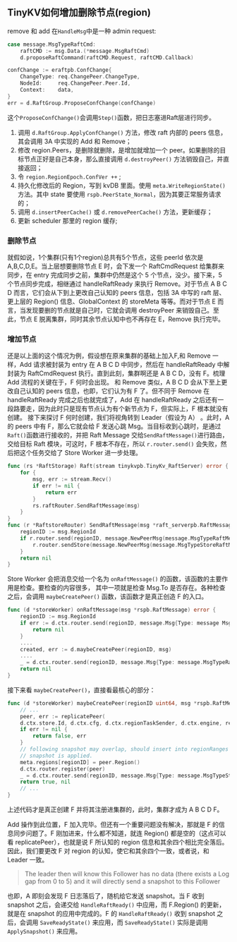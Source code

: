 ## TinyKV如何增加删除节点(region)

remove 和 add 在`HandleMsg`中是一种 admin request:
```go
case message.MsgTypeRaftCmd:
    raftCMD := msg.Data.(*message.MsgRaftCmd)
    d.proposeRaftCommand(raftCMD.Request, raftCMD.Callback)
```

```go
confChange := eraftpb.ConfChange{
    ChangeType: req.ChangePeer.ChangeType,
    NodeId:     req.ChangePeer.Peer.Id, 
    Context:    data,
}
err = d.RaftGroup.ProposeConfChange(confChange)
```
这个`ProposeConfChange()`会调用`Step()`函数，把日志塞进Raft层进行同步。
1. 调用 `d.RaftGroup.ApplyConfChange()` 方法，修改 raft 内部的 peers 信息，其会调用 3A 中实现的 Add 和 Remove；
2. 修改 region.Peers，是删除就删除，是增加就增加一个 peer。如果删除的目标节点正好是自己本身，那么直接调用 `d.destroyPeer()` 方法销毁自己，并直接返回；
3. 令 `region.RegionEpoch.ConfVer ++` ;
4. 持久化修改后的 Region，写到 kvDB 里面。使用 `meta.WriteRegionState()` 方法。其中 state 要使用 `rspb.PeerState_Normal`，因为其要正常服务请求的；
5. 调用 `d.insertPeerCache()` 或 `d.removePeerCache()` 方法，更新缓存；
6. 更新 scheduler 那里的 region 缓存;

### 删除节点
就假如说，1个集群(只有1个region)总共有5个节点，这些 peerId 依次是 A,B,C,D,E。当上层想要删除节点 E 时，会下发一个 RaftCmdRequest 给集群来同步，在 entry 完成同步之前，集群中仍然是这个 5 个节点，没少。接下来，5 个节点同步完成，相继通过 handleRaftReady 来执行 Remove。对于节点 A B C D 而言，它们会从下到上更改自己认知的 peers 信息，包括 3A 中写的 raft 层、更上层的 Region() 信息、GlobalContext 的 storeMeta 等等。而对于节点 E 而言，当发现要删的节点就是自己时，它就会调用 destroyPeer 来销毁自己。至此，节点 E 脱离集群，同时其余节点认知中也不再存在 E，Remove 执行完毕。

### 增加节点
还是以上面的这个情况为例，假设想在原来集群的基础上加入F,和 Remove 一样，Add 请求被封装为 entry 在 A B C D 中同步，然后在 handleRaftReady 中解封装为 RaftCmdRequest 执行。直到此刻，集群啊还是 A B C D，没有 F。梳理 Add 流程的关键在于，F 何时会出现。
和 Remove 类似，A B C D 会从下至上更改自己认知的 peers 信息，也即，它们认为有 F 了。但不同于 Remove 在 handleRaftReady 完成之后也就完成了，Add 在 handleRaftReady 之后还有一段路要走，因为此时只是现有节点认为有个新节点为 F，但实际上，F 根本就没有创建。
接下来探讨 F 何时创建，我们将视角转到 Leader（假设为 A） 。此时，A 的 peers 中有 F，那么它就会给 F 发送心跳 Msg。当目标收到心跳时，是通过`Raft()`函数进行接收的，并把 Raft Message 交给`SendRaftMessage()`进行路由，交给目标 Raft 模块，可这时，F 根本不存在，所以 `r.router.send()` 会失败，然后把这个任务交给了 Store Worker 进一步处理。
```go
func (rs *RaftStorage) Raft(stream tinykvpb.TinyKv_RaftServer) error {
    for {
        msg, err := stream.Recv()
        if err != nil {
            return err
        }
        rs.raftRouter.SendRaftMessage(msg)
    }
}
func (r *RaftstoreRouter) SendRaftMessage(msg *raft_serverpb.RaftMessage) error {
	regionID := msg.RegionId
	if r.router.send(regionID, message.NewPeerMsg(message.MsgTypeRaftMessage, regionID, msg)) != nil {
		r.router.sendStore(message.NewPeerMsg(message.MsgTypeStoreRaftMessage, regionID, msg))
	}
	return nil
}
```
Store Worker 会把消息交给一个名为 `onRaftMessage()` 的函数，该函数的主要作用是检查。要检查的内容很多， 其中一项就是检查 Msg.To 是否存在。各种检查之后，会调用 `maybeCreatePeer()` 函数，该函数才是真正创造 F 的入口。

```go
func (d *storeWorker) onRaftMessage(msg *rspb.RaftMessage) error {
    regionID := msg.RegionId
    if err := d.ctx.router.send(regionID, message.Msg{Type: message MsgTypeRaftMessage, Data: msg}); err == nil {
        return nil
    }
    ....
    created, err := d.maybeCreatePeer(regionID, msg)
    ....
    _ = d.ctx.router.send(regionID, message.Msg{Type: message.MsgTypeRaftMessage, Data: msg})
    return nil
}
```
接下来看 `maybeCreatePeer()`，直接看最核心的部分：
```go
func (d *storeWorker) maybeCreatePeer(regionID uint64, msg *rspb.RaftMessage) (bool, error) {
    // ...
    peer, err := replicatePeer(
    d.ctx.store.Id, d.ctx.cfg, d.ctx.regionTaskSender, d.ctx.engine, regionID, msg.ToPeer)
    if err != nil {
        return false, err
    }
    // following snapshot may overlap, should insert into regionRanges after
    // snapshot is applied.
    meta.regions[regionID] = peer.Region()
    d.ctx.router.register(peer)
    _ = d.ctx.router.send(regionID, message.Msg{Type: message.MsgTypeStart})
    return true, nil
    // ...
}
```
上述代码才是真正创建 F 并将其注册进集群的，此时，集群才成为 A B C D F。

Add 操作到此位置，F 加入完毕。但还有一个重要问题没有解决，那就是 F 的信息同步问题了。F 刚加进来，什么都不知道，就连 Region() 都是空的（这点可以看 replicatePeer），也就是说 F 所认知的 region 信息和其余四个相比完全落后。因此，我们要更改 F 对 region 的认知，使它和其余四个一致，或者说，和 Leader 一致。
>The leader then will know this Follower has no data (there exists a Log gap from 0 to 5) and it will directly send a snapshot to this Follower

也即，A 即刻会发现 F 日志落后了，随机给它发送 snapshot。当 F 收到 snapshot 之后，会递交给 `HandleRaftReady()` 中应用，而 F.Region() 的更新，就是在 snapshot 的应用中完成的。F 的 `HandleRaftReady()` 收到 snapshot 之后，会调用 `SaveReadyState()` 来应用，而 `SaveReadyState()` 实际是调用 `ApplySnapshot()` 来应用。

